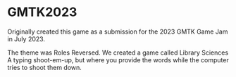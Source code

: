 # GMTK2023
Originally created this game as a submission for the 2023 GMTK Game Jam in July 2023.

The theme was Roles Reversed. 
We created a game called Library Sciences
A typing shoot-em-up, but where you provide the words while the computer tries to shoot them down.


